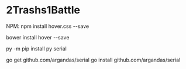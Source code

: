 # 2Trashs1Battle

NPM: npm install hover.css --save

bower install hover --save

py -m pip install py serial

go get github.com/argandas/serial
go install github.com/argandas/serial


